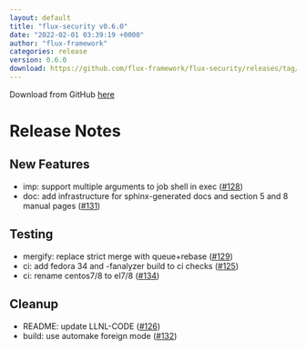 ```yaml
---
layout: default
title: "flux-security v0.6.0"
date: "2022-02-01 03:39:19 +0000"
author: "flux-framework"
categories: release
version: 0.6.0
download: https://github.com/flux-framework/flux-security/releases/tag/v0.6.0
---
```


Download from GitHub [here](https://github.com/flux-framework/flux-security/releases/tag/v0.6.0)

# Release Notes

## New Features

 * imp: support multiple arguments to job shell in exec ([#128](https://github.com/flux-framework/flux-security/issues/128))
 * doc: add infrastructure for sphinx-generated docs and section 5 and 8
   manual pages ([#131](https://github.com/flux-framework/flux-security/issues/131))

## Testing

 * mergify:  replace strict merge with queue+rebase ([#129](https://github.com/flux-framework/flux-security/issues/129))
 * ci: add fedora 34 and -fanalyzer build to ci checks ([#125](https://github.com/flux-framework/flux-security/issues/125))
 * ci: rename centos7/8 to el7/8 ([#134](https://github.com/flux-framework/flux-security/issues/134))

## Cleanup

 * README: update LLNL-CODE ([#126](https://github.com/flux-framework/flux-security/issues/126))
 * build: use automake foreign mode ([#132](https://github.com/flux-framework/flux-security/issues/132))


